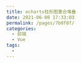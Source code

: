 ```yaml
---
title: echarts柱形图重合堆叠
date: 2021-06-08 17:33:03
permalink: /pages/7b0f8f/
categories:
  - 前端
  - Vue
tags:
  - 
---
```

